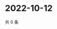 # 2022-10-12

共 0 条

<!-- BEGIN WEIBO -->
<!-- 最后更新时间 Wed Oct 12 2022 22:36:06 GMT+0800 (China Standard Time) -->

<!-- END WEIBO -->
